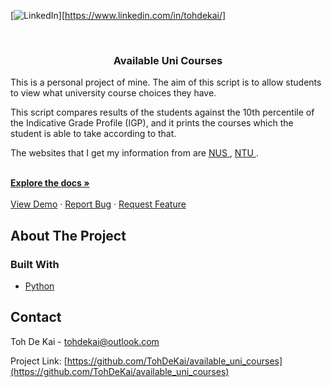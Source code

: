 <!--
*** Thanks for checking out this README Template. If you have a suggestion that would
*** make this better, please fork the repo and create a pull request or simply open
*** an issue with the tag "enhancement".
*** Thanks again! Now go create something AMAZING! :D
***
***
***
*** To avoid retyping too much info. Do a search and replace for the following:
*** github_username, repo_name, twitter_handle, email
-->





<!-- PROJECT SHIELDS -->
<!--
*** I'm using markdown "reference style" links for readability.
*** Reference links are enclosed in brackets [ ] instead of parentheses ( ).
*** See the bottom of this document for the declaration of the reference variables
*** for contributors-url, forks-url, etc. This is an optional, concise syntax you may use.
*** https://www.markdownguide.org/basic-syntax/#reference-style-links
-->

[![LinkedIn][linkedin-shield]][https://www.linkedin.com/in/tohdekai/]



<!-- PROJECT LOGO -->
<br />
<p align="center">

  <h3 align="center">Available Uni Courses</h3>

  <p align="center">
    <p>
    This is a personal project of mine. The aim of this script is to allow students to view what university course choices they have.
    </p>
    <p>
    This script compares results of the students against the 10th percentile of the Indicative Grade Profile (IGP), and it prints the courses which the student is able to take according to that.
    </p>
    <p>
    The websites that I get my information from are <a href = "http://www.nus.edu.sg/oam/undergraduate-programmes/indicative-grade-profile-(igp)"> NUS </a> , <a href = "https://www3.ntu.edu.sg/oad2/website_files/IGP/NTU_IGP.pdf"> NTU </a>.
    </p>
    <br />
    <a href="https://github.com/TohDeKai/available_uni_courses"><strong>Explore the docs »</strong></a>
    <br />
    <br />
    <a href="https://github.com/TohDeKai/available_uni_courses">View Demo</a>
    ·
    <a href="https://github.com/TohDeKai/available_uni_courses/issues">Report Bug</a>
    ·
    <a href="https://github.com/TohDeKai/available_uni_courses/issues">Request Feature</a>
  </p>
</p>




<!-- ABOUT THE PROJECT -->
## About The Project

### Built With

* [Python](https://www.python.org/)



<!-- CONTACT -->
## Contact

Toh De Kai  - tohdekai@outlook.com

Project Link: [https://github.com/TohDeKai/available_uni_courses](https://github.com/TohDeKai/available_uni_courses)







<!-- MARKDOWN LINKS & IMAGES -->
<!-- https://www.markdownguide.org/basic-syntax/#reference-style-links -->
[contributors-shield]: https://img.shields.io/github/contributors/TohDeKai/repo.svg?style=flat-square
[contributors-url]: https://github.com/TohDeKai/repo/graphs/contributors
[forks-shield]: https://img.shields.io/github/forks/TohDeKai/repo.svg?style=flat-square
[forks-url]: https://github.com/TohDeKai/repo/network/members
[stars-shield]: https://img.shields.io/github/stars/TohDeKai/repo.svg?style=flat-square
[stars-url]: https://github.com/TohDeKai/repo/stargazers
[issues-shield]: https://img.shields.io/github/issues/TohDeKai/repo.svg?style=flat-square
[issues-url]: https://github.com/TohDeKai/repo/issues
[license-shield]: https://img.shields.io/github/license/TohDeKai/repo.svg?style=flat-square
[license-url]: https://github.com/TohDeKai/repo/blob/master/LICENSE.txt
[linkedin-shield]: https://img.shields.io/badge/-LinkedIn-black.svg?style=flat-square&logo=linkedin&colorB=555
[linkedin-url]: https://linkedin.com/in/TohDeKai
[product-screenshot]: images/screenshot.png